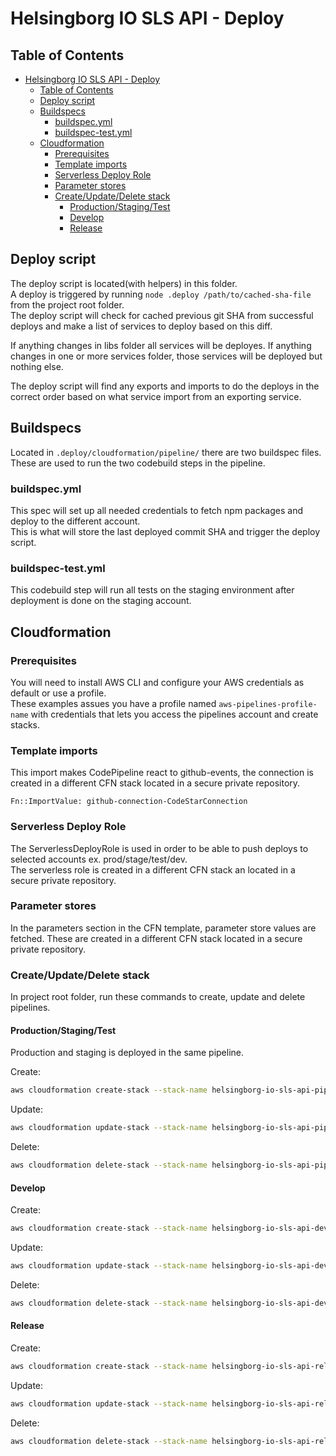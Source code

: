 # Helsingborg IO SLS API - Deploy

## Table of Contents

- [Helsingborg IO SLS API - Deploy](#helsingborg-io-sls-api---deploy)
  - [Table of Contents](#table-of-contents)
  - [Deploy script](#deploy-script)
  - [Buildspecs](#buildspecs)
    - [buildspec.yml](#buildspecyml)
    - [buildspec-test.yml](#buildspec-testyml)
  - [Cloudformation](#cloudformation)
    - [Prerequisites](#prerequisites)
    - [Template imports](#template-imports)
    - [Serverless Deploy Role](#serverless-deploy-role)
    - [Parameter stores](#parameter-stores)
    - [Create/Update/Delete stack](#createupdatedelete-stack)
      - [Production/Staging/Test](#productionstagingtest)
      - [Develop](#develop)
      - [Release](#release)

## Deploy script

The deploy script is located(with helpers) in this folder.  
A deploy is triggered by running `node .deploy /path/to/cached-sha-file` from the project root folder.  
The deploy script will check for cached previous git SHA from successful deploys and make a list of services to deploy based on this diff.

If anything changes in libs folder all services will be deployes.
If anything changes in one or more services folder, those services will be deployed but nothing else.

The deploy script will find any exports and imports to do the deploys in the correct order based on what service import from an exporting service.

## Buildspecs

Located in `.deploy/cloudformation/pipeline/` there are two buildspec files.  
These are used to run the two codebuild steps in the pipeline.

### buildspec.yml

This spec will set up all needed credentials to fetch npm packages and deploy to the different account.  
This is what will store the last deployed commit SHA and trigger the deploy script.

### buildspec-test.yml

This codebuild step will run all tests on the staging environment after deployment is done on the staging account.

## Cloudformation

### Prerequisites

You will need to install AWS CLI and configure your AWS credentials as default or use a profile.  
These examples assues you have a profile named `aws-pipelines-profile-name` with credentials that lets you access the pipelines account and create stacks.

### Template imports

This import makes CodePipeline react to github-events, the connection is created in a different CFN stack located in a secure private repository.

```
Fn::ImportValue: github-connection-CodeStarConnection
```

### Serverless Deploy Role

The ServerlessDeployRole is used in order to be able to push deploys to selected accounts ex. prod/stage/test/dev.  
The serverless role is created in a different CFN stack an located in a secure private repository.

### Parameter stores

In the parameters section in the CFN template, parameter store values are fetched. These are created in a different CFN stack located in a secure private repository.

### Create/Update/Delete stack

In project root folder, run these commands to create, update and delete pipelines.

#### Production/Staging/Test

Production and staging is deployed in the same pipeline.

Create:

```bash
aws cloudformation create-stack --stack-name helsingborg-io-sls-api-pipeline --template-body file://$PWD/.deploy/cloudformation/pipelines/production/stack.yml --capabilities CAPABILITY_NAMED_IAM
```

Update:

```bash
aws cloudformation update-stack --stack-name helsingborg-io-sls-api-pipeline --template-body file://$PWD/.deploy/cloudformation/pipelines/production/stack.yml --capabilities CAPABILITY_NAMED_IAM
```

Delete:

```bash
aws cloudformation delete-stack --stack-name helsingborg-io-sls-api-pipeline
```

#### Develop

Create:

```bash
aws cloudformation create-stack --stack-name helsingborg-io-sls-api-develop-pipeline --template-body file://$PWD/.deploy/cloudformation/pipelines/develop/stack.yml --capabilities CAPABILITY_NAMED_IAM
```

Update:

```bash
aws cloudformation update-stack --stack-name helsingborg-io-sls-api-develop-pipeline --template-body file://$PWD/.deploy/cloudformation/pipelines/develop/stack.yml --capabilities CAPABILITY_NAMED_IAM
```

Delete:

```bash
aws cloudformation delete-stack --stack-name helsingborg-io-sls-api-develop-pipeline
```

#### Release

Create:

```bash
aws cloudformation create-stack --stack-name helsingborg-io-sls-api-release-pipeline --template-body file://$PWD/.deploy/cloudformation/pipelines/release/stack.yml --capabilities CAPABILITY_NAMED_IAM
```

Update:

```bash
aws cloudformation update-stack --stack-name helsingborg-io-sls-api-release-pipeline --template-body file://$PWD/.deploy/cloudformation/pipelines/release/stack.yml --capabilities CAPABILITY_NAMED_IAM
```

Delete:

```bash
aws cloudformation delete-stack --stack-name helsingborg-io-sls-api-release-pipeline
```
